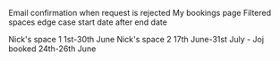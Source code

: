 Email confirmation when request is rejected
My bookings page
Filtered spaces edge case start date after end date


Nick's space 1 1st-30th June
Nick's space 2 17th June-31st July - Joj booked 24th-26th June

